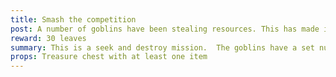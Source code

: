 ```yaml
---
title: Smash the competition
post: A number of goblins have been stealing resources. This has made it difficult to craft items. Take out an encampment for us and bring us whatever resources you find. 
reward: 30 leaves
summary: This is a seek and destroy mission.  The goblins have a set number found within their encampment and must be killed off
props: Treasure chest with at least one item
---
```






